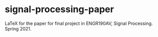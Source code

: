 # signal-processing-paper
LaTeX for the paper for final project in ENGR190AV, Signal Processing. Spring 2021.
